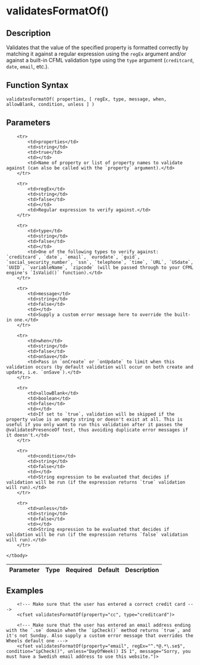 # validatesFormatOf()

## Description
Validates that the value of the specified property is formatted correctly by matching it against a regular expression using the `regEx` argument and/or against a built-in CFML validation type using the `type` argument (`creditcard`, `date`, `email`, etc.).

## Function Syntax
	validatesFormatOf( properties, [ regEx, type, message, when, allowBlank, condition, unless ] )


## Parameters
<table>
	<thead>
		<tr>
			<th>Parameter</th>
			<th>Type</th>
			<th>Required</th>
			<th>Default</th>
			<th>Description</th>
		</tr>
	</thead>
	<tbody>
		
		<tr>
			<td>properties</td>
			<td>string</td>
			<td>true</td>
			<td></td>
			<td>Name of property or list of property names to validate against (can also be called with the `property` argument).</td>
		</tr>
		
		<tr>
			<td>regEx</td>
			<td>string</td>
			<td>false</td>
			<td></td>
			<td>Regular expression to verify against.</td>
		</tr>
		
		<tr>
			<td>type</td>
			<td>string</td>
			<td>false</td>
			<td></td>
			<td>One of the following types to verify against: `creditcard`, `date`, `email`, `eurodate`, `guid`, `social_security_number`, `ssn`, `telephone`, `time`, `URL`, `USdate`, `UUID`, `variableName`, `zipcode` (will be passed through to your CFML engine's `IsValid()` function).</td>
		</tr>
		
		<tr>
			<td>message</td>
			<td>string</td>
			<td>false</td>
			<td></td>
			<td>Supply a custom error message here to override the built-in one.</td>
		</tr>
		
		<tr>
			<td>when</td>
			<td>string</td>
			<td>false</td>
			<td>onSave</td>
			<td>Pass in `onCreate` or `onUpdate` to limit when this validation occurs (by default validation will occur on both create and update, i.e. `onSave`).</td>
		</tr>
		
		<tr>
			<td>allowBlank</td>
			<td>boolean</td>
			<td>false</td>
			<td></td>
			<td>If set to `true`, validation will be skipped if the property value is an empty string or doesn't exist at all. This is useful if you only want to run this validation after it passes the @validatesPresenceOf test, thus avoiding duplicate error messages if it doesn't.</td>
		</tr>
		
		<tr>
			<td>condition</td>
			<td>string</td>
			<td>false</td>
			<td></td>
			<td>String expression to be evaluated that decides if validation will be run (if the expression returns `true` validation will run).</td>
		</tr>
		
		<tr>
			<td>unless</td>
			<td>string</td>
			<td>false</td>
			<td></td>
			<td>String expression to be evaluated that decides if validation will be run (if the expression returns `false` validation will run).</td>
		</tr>
		
	</tbody>
</table>


## Examples
	
		<!--- Make sure that the user has entered a correct credit card --->
		<cfset validatesFormatOf(property="cc", type="creditcard")>

		<!--- Make sure that the user has entered an email address ending with the `.se` domain when the `ipCheck()` method returns `true`, and it's not Sunday. Also supply a custom error message that overrides the Wheels default one --->
		<cfset validatesFormatOf(property="email", regEx="^.*@.*\.se$", condition="ipCheck()", unless="DayOfWeek() IS 1", message="Sorry, you must have a Swedish email address to use this website.")>
